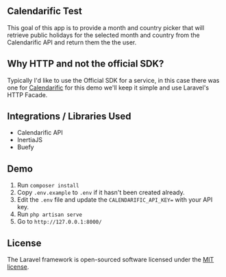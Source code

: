 ## Calendarific Test

This goal of this app is to provide a month and country picker that will retrieve public holidays for the selected month and country from the Calendarific API and return them the the user.

## Why HTTP and not the official SDK?
Typically I'd like to use the Official SDK for a service, in this case there was one for [Calendarific](https://github.com/calendarific/php-calendarific) for this demo we'll keep it simple and use Laravel's HTTP Facade.

## Integrations / Libraries Used
- Calendarific API
- InertiaJS
- Buefy

## Demo

1. Run `composer install`
2. Copy `.env.example` to `.env` if it hasn't been created already.
3. Edit the `.env` file and update the `CALENDARIFIC_API_KEY=` with your API key.
4. Run `php artisan serve`
5. Go to `http://127.0.0.1:8000/`

## License

The Laravel framework is open-sourced software licensed under the [MIT license](https://opensource.org/licenses/MIT).

